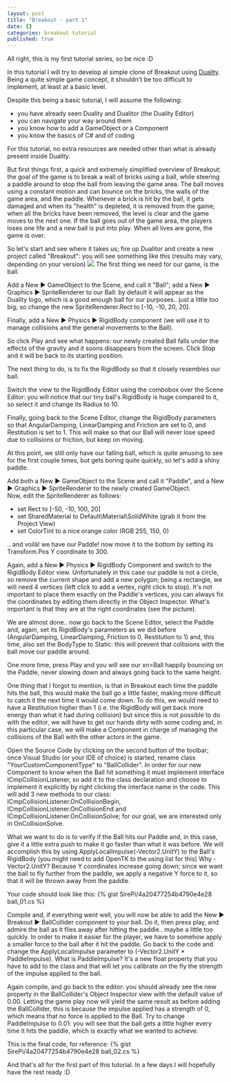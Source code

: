 ```yaml
---
layout: post
title: "Breakout - part 1"
date: {}
categories: breakout tutorial
published: true
---
```


All right, this is my first tutorial series, so be nice :D 

In this tutorial I will try to develop al simple clone of Breakout using <a title="" target="_blank" href="http://duality.fetzenet.de">Duality</a>.
Being a quite simple game concept, it shouldn't be too difficult to implement, at least at a basic level.

Despite this being a basic tutorial, I will assume the following:

* you have already seen Duality and Dualitor (the Duality Editor)
* you can navigate your way around them
* you know how to add a GameObject or a Component
* you know the basics of C# and of coding

For this tutorial, no extra resources are needed other than what is already present inside Duality.

But first things first, a quick and extremely simplified overview of Breakout: the goal of the game is to break a wall of bricks using a ball, while steering a paddle around to stop the ball from leaving the game area. The ball moves using a constant motion and can bounce on the bricks, the walls of the game area, and the paddle. Whenever a brick is hit by the ball, it gets damaged and when its "health" is depleted, it is removed from the game; when all the bricks have been removed, the level is clear and the game moves to the next one. If the ball goes out of the game area, the players loses one life and a new ball is put into play. When all lives are gone, the game is over.

So let's start and see where it takes us; fire up Dualitor and create a new project called "Breakout": you will see something like this (results may vary, depending on your version)
<img src="{{ site.url }}/images/breakout-part-1-1.png"></img>
The first thing we need for our game, is the ball.

Add a <xm>New &#9654; GameObject</xm> to the Scene, and call it "<xn>Ball</xn>"; add a <xm>New &#9654; Graphics &#9654; SpriteRenderer</xm> to our <xn>Ball</xn>: by default it will appear as the Duality logo, which is a good enough ball for our purposes.. just a little too big; so change the new <xp>SpriteRenderer.Rect</xp> to <xc>[-10, -10, 20, 20]</xc>.

Finally, add a <xm>New &#9654; Physics &#9654; RigidBody</xm> component (we will use it to manage collisions and the general movements to the <xn>Ball</xn>).

So click <xd>Play</xd> and see what happens: our newly created <xn>Ball</xn> falls under the effects of the gravity and it soons disappears from the screen. Click <xd>Stop</xd> and it will be back to its starting position.

The next thing to do, is to fix the <xp>RigidBody</xp> so that it closely resembles our ball.  

Switch the view to the <xd>RigidBody Editor</xd> using the combobox over the <xd>Scene Editor</xd>: you will notice that our tiny ball's <xp>RigidBody</xp> is huge compared to it, so select it and change its <xp>Radius</xp> to <xc>10</xc>.

Finally, going back to the <xd>Scene Editor</xd>, change the <xp>RigidBody</xp> parameters so that <xp>AngularDamping</xp>, <xp>LinearDamping</xp> and <xp>Friction</xp> are set to <xc>0</xc>, and <xp>Restitution</xp>
is set to <xc>1</xc>. This will make so that our <xn>Ball</xn> will never lose speed due to collisions or friction, but keep on moving.

At this point, we still only have our falling ball, which is quite amusing to see for the first couple times, but gets boring quite quickly, so let's add a shiny paddle.

Add both a <xm>New &#9654; GameObject</xm> to the Scene and call it "<xn>Paddle</xn>", and a <xm>New &#9654; Graphics &#9654; SpriteRenderer</xm> to the newly created GameObject.  
Now, edit the <xp>SpriteRenderer</xp> as follows:

* set <xp>Rect</xp> to <xc>[-50, -10, 100, 20]</xc>
* set <xp>SharedMaterial</xp> to <xc>Default\Material\SolidWhite</xc> (grab it from the <xd>Project View</xd>)
* set <xp>ColorTint</xp> to a nice orange color (RGB <xc>255, 150, 0</xc>)

.. and voil&#224;! we have our <xn>Paddle</xn>! now move it to the bottom by setting its <xp>Transform.Pos</xp> Y coordinate to <xc>300</xc>.

Again, add a <xm>New &#9654; Physics &#9654; RigidBody</xm> Component and switch to the <xd>RigidBody Editor</xd> view. Unfortunately in this case our paddle is not a circle, so remove the current shape and add a new polygon; being a rectangle, we will need 4 vertices (left click to add a vertex, right click to stop). It's not important to place them exactly on the <xn>Paddle</xn>'s vertices, you can always fix the coordinates by editing them directly in
the <xd>Object Inspector</xd>. What's important is that they are at the right coordinates (see the picture).

We are almost done.. now go back to the <xd>Scene Editor</xd>, select the <xn>Paddle</xn> and, again, set its <xp>RigidBody</xp>'s parameters as we did before (<xp>AngularDamping</xp>, <xp>LinearDamping</xp>, <xp>Friction</xp> to <xc>0</xc>, <xp>Restitution</xp> to <xc>1</xc>) and, this time, also set the <xp>BodyType</xp> to <xc>Static</xc>: this will prevent that collisions with
the ball move our paddle around.

One more time, press <xd>Play</xd> and you will see our xn>Ball</span> happily bouncing on the <xn>Paddle</xn>, never slowing down and always going back to the same height.

One thing that I forgot to mention, is that in Breakout each time the paddle hits the ball, this would make the ball go a little faster, making more difficult to catch it the next time it would come down. To do this, we would need to have a Restitution higher than 1 (i.e. the RigidBody will get back more energy than what it had during collision) but since this is not possible to do with the editor, we will have to get our hands dirty with some coding and, in this particular case, we will make a Component in charge
of managing the collisions of the Ball with the other actors in the game.

Open the Source Code by clicking on the second button of the toolbar; once Visual Studio (or your IDE of choice) is started, rename class "<xn>YourCustomComponentType</xn>" to "<xn>BallCollider</xn>". In order for our new Component to know when the Ball hit something it must implement interface <xp>ICmpCollisionListener</xp>, so add it to the class declaration and choose to implement it explicitly by right clicking the interface name in the code. This will add 3 new methods to our class: <xp> ICmpCollisionListener.OnCollisionBegin</xp>, <xp>ICmpCollisionListener.OnCollisionEnd</xp> and <xp>ICmpCollisionListener.OnCollisionSolve</xp>; for our goal, we are interested only in <xp>OnCollisionSolve</xp>.

What we want to do is to verify if the Ball hits our Paddle and, in this case, give it a little extra push to make it go faster than what it was before. We will accomplish this by using <xc>ApplyLocalImpulse(-Vector2.UnitY)</xc> to the Ball's <xp>RigidBody</xp> (you might need to add OpenTK to the using list for this) Why -Vector2.UnitY? Because Y
coordinates increase going down; since we want the ball to fly further from the paddle, we apply a negative Y force to it, so that it will be thrown away from the paddle.

Your code should look like this:
{% gist SirePi/4a20477254b4790e4e28 ball_01.cs %}

Compile and, if everything went well, you will now be able to add the <xm>New &#9654; Breakout &#9654; BallCollider</xm> component to your ball. Do it, then press play, and admire the ball as it flies away after hitting the paddle.. maybe a little too quickly. In order to make it easier for the player, we have to somehow apply a smaller force to the ball after it hit the paddle. Go back to the code and change the <xc>ApplyLocalImpulse</xc> parameter to <xc>(-Vector2.UnitY * PaddleImpulse)</xc>. What is PaddleImpulse? It's a new float property that you have to add to the class and that will let you calibrate on the fly the strength of the impulse applied to the ball.

Again compile, and go back to the editor: you should already see the new property in the <xp>BallCollider</xp>'s <xd>Object Inspector</xd> view with the default value of <xc>0.00</xc>.
Letting the game play now will yield the same result as before adding the <xp>BallCollider</xp>, this is because the impulse applied has a strength of 0, which means that no force is applied to the Ball. Try to change <xp>PaddleImpulse</xp> to <xc>0.01</xc>: you will see that the ball gets a little higher every time it hits the paddle, which is exactly what we wanted to achieve.

This is the final code, for reference:
{% gist SirePi/4a20477254b4790e4e28 ball_02.cs %}

And that's all for the first part of this tutorial. In a few days I will hopefully have the rest ready :D